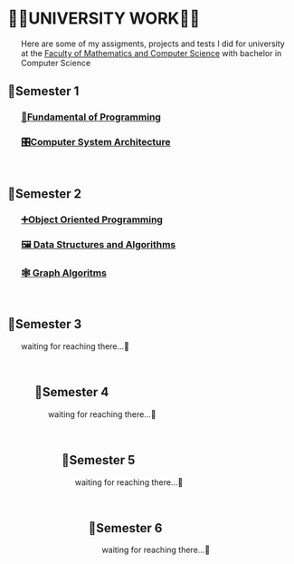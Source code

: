 
<!DOCTYPE html>
<html>
<body>
	<h1> 👩‍💻UNIVERSITY WORK👩‍💻</h1>
	<ul>Here are some of my assigments, projects and tests I did for university at the <a href = "https://www.ubbcluj.ro/en/facultati/matematica_informatica">Faculty of Mathematics and Computer Science</a> with bachelor in Computer Science</ul>
<h2 title="10.2020-02.2021"> 📌Semester 1 </h2>
	<ul>
	<h3> <a href = "https://github.com/916-Maria-Popescu/Fundamental-of-Programming">  &#128013;Fundamental of Programming </a> </h3>
	<h3> <a href = "https://github.com/916-Maria-Popescu/Computer-System-Architecture"> 🎛Computer System Architecture </a> </h3>
	</ul>	
<br>
<h2 title = "03.2021-05.2021"> 📌Semester 2 </h2>
	<ul>
	<h3> <a href = "https://github.com/916-Maria-Popescu/Object-Oriented-Programming"> &#10133;Object Oriented Programming </a> </h3>
	<h3> <a href = "https://github.com/916-Maria-Popescu/Data-Structures-and-Algorithms">🖼 Data Structures and Algorithms </a> </h3>
	<h3> <a href = "https://github.com/916-Maria-Popescu/Graphs-Algorithms">🕸 Graph Algoritms </a> </h3>
	</ul>	
<br>
<h2 title = "10.2021-02.2022"> 📌Semester 3 </h2>
	<ul>waiting for reaching there...📅<ul>
<br>
<h2 title = "03.2022-05.2022"> 📌Semester 4 </h2>
	<ul>waiting for reaching there...📅<ul>
<br>
<h2 title = "10.2022-02.2023"> 📌Semester 5 </h2>
	<ul>waiting for reaching there...📅<ul>
<br>
<h2 title = "03.2023-05.2023"> 📌Semester 6 </h2>
	<ul>waiting for reaching there...📅<ul>

</body>
</html>
